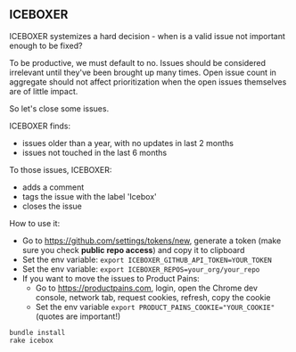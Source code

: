 ## ICEBOXER

ICEBOXER systemizes a hard decision - when is a valid issue not important enough to be fixed? 

To be productive, we must default to no.  Issues should be considered irrelevant until they've been brought up many times.  Open issue count in aggregate should not affect prioritization when the open issues themselves are of little impact.

So let's close some issues.

ICEBOXER finds:
- issues older than a year, with no updates in last 2 months
- issues not touched in the last 6 months

To those issues, ICEBOXER:
- adds a comment
- tags the issue with the label 'Icebox'
- closes the issue

How to use it:

- Go to https://github.com/settings/tokens/new, generate a token (make sure you check **public repo access**) and copy it to clipboard
- Set the env variable: `export ICEBOXER_GITHUB_API_TOKEN=YOUR_TOKEN`
- Set the env variable: `export ICEBOXER_REPOS=your_org/your_repo`
- If you want to move the issues to Product Pains:
  - Go to https://productpains.com, login, open the Chrome dev console, network tab, request cookies, refresh, copy the cookie
  - Set the env variable `export PRODUCT_PAINS_COOKIE="YOUR_COOKIE"` (quotes are important!)

```
bundle install
rake icebox
```
